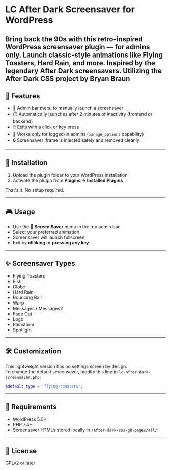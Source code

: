 # LC After Dark Screensaver for WordPress

Bring back the 90s with this retro-inspired WordPress screensaver plugin — for admins only. Launch classic-style animations like Flying Toasters, Hard Rain, and more. Inspired by the legendary After Dark screensavers.
Utilizing the After Dark CSS project by Bryan Braun 
---

## 🧩 Features

- 💾 Admin bar menu to manually launch a screensaver
- ⏱️ Automatically launches after 2 minutes of inactivity (frontend or backend)
- 🖱️ Exits with a click or key press
- 🧠 Works only for logged-in admins (`manage_options` capability)
- 🔒 Screensaver iframe is injected safely and removed cleanly

---

## 📂 Installation

1. Upload the plugin folder to your WordPress installation  
2. Activate the plugin from **Plugins → Installed Plugins**

That's it. No setup required.

---

## 🎮 Usage

- Use the **💾 Screen Saver** menu in the top admin bar
- Select your preferred animation
- Screensaver will launch fullscreen
- Exit by **clicking** or **pressing any key**

---

## ✨ Screensaver Types

- Flying Toasters
- Fish
- Globe
- Hard Rain
- Bouncing Ball
- Warp
- Messages / Messages2
- Fade Out
- Logo
- Rainstorm
- Spotlight

---

## 🛠️ Customization

This lightweight version has no settings screen by design.  
To change the default screensaver, modify this line in `lc-after-dark-screensaver.php`:

```php
$default_type = 'flying-toasters';
```

---

## 🧪 Requirements

- WordPress 5.0+
- PHP 7.4+
- Screensaver HTMLs stored locally in `/after-dark-css-gh-pages/all/`

---

## 📄 License

GPLv2 or later
